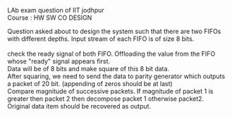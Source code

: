 LAb exam question of IIT jodhpur <br/>
Course : HW SW CO DESIGN<br/>

Question asked about to design the system such that there are two FIFOs with different depths. Input stream of each FIFO is of size 8 bits.<br/>
<br/>check the ready signal of both FIFO. Offloading the value from the FIFO whose "ready" signal appears first.
<br/>Data will be of 8 bits and make square of this 8 bit data.
<br/> After squaring, we need to send the data to parity generator which outputs a packet of 20 bit. (appending of zeros should be at last)
<br/>Compare magnitude of successive packets. If magnitude of packet 1 is greater then packet 2 then decompose packet 1 otherwise packet2.
<br/> Original data item should be recovered as output.
